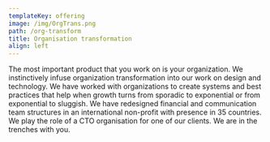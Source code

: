 ```yaml
---
templateKey: offering
image: /img/OrgTrans.png
path: /org-transform
title: Organisation transformation
align: left
---
```

The most important product that you work on is your organization. We instinctively infuse organization transformation into our work on design and technology. We have worked with organizations to create systems and best practices that help when growth turns from sporadic to exponential or from exponential to sluggish. We have redesigned financial and communication team structures in an international non-profit with presence in 35 countries. We play the role of a CTO organisation for one of our clients. We are in the trenches with you.
